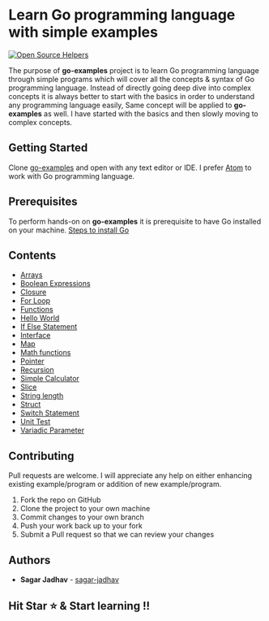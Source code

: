 # Learn Go programming language with simple examples

[![Open Source Helpers](https://www.codetriage.com/sagar-jadhav/go-examples/badges/users.svg)](https://www.codetriage.com/sagar-jadhav/go-examples)

The purpose of **go-examples** project is to learn Go programming language through simple programs which will cover all the concepts & syntax of Go programming language. Instead of directly going deep dive into complex concepts it is always better to start with the basics in order to understand any programming language easily, Same concept will be applied to **go-examples** as well. I have started with the basics and then slowly moving to complex concepts. 

## Getting Started
Clone [go-examples](https://github.com/sagar-jadhav/go-examples.git) and open with any text editor or IDE. I prefer [Atom](https://atom.io/) to work with Go programming language.

## Prerequisites

To perform hands-on on **go-examples** it is prerequisite to have Go installed on your machine.
[Steps to install Go](https://golang.org/doc/install?download)

## Contents

* [Arrays](https://github.com/sagar-jadhav/go-examples/blob/master/src/arrays.go)
* [Boolean Expressions](https://github.com/sagar-jadhav/go-examples/blob/master/src/boolean-expressions.go)
* [Closure](https://github.com/sagar-jadhav/go-examples/blob/master/src/closure.go)
* [For Loop](https://github.com/sagar-jadhav/go-examples/blob/master/src/for-loop.go)
* [Functions](https://github.com/sagar-jadhav/go-examples/blob/master/src/function.go)
* [Hello World](./hello-world.html)
* [If Else Statement](https://github.com/sagar-jadhav/go-examples/blob/master/src/if-elseif-else.go)
* [Interface](https://github.com/sagar-jadhav/go-examples/blob/master/src/interfaces.go)
* [Map](https://github.com/sagar-jadhav/go-examples/blob/master/src/map.go)
* [Math functions](https://github.com/sagar-jadhav/go-examples/tree/master/src/test/power.go)
* [Pointer](https://github.com/sagar-jadhav/go-examples/blob/master/src/pointer.go)
* [Recursion](https://github.com/sagar-jadhav/go-examples/blob/master/src/recursion.go)
* [Simple Calculator](https://github.com/sagar-jadhav/go-examples/blob/master/src/simple-calculator.go)
* [Slice](https://github.com/sagar-jadhav/go-examples/blob/master/src/slice.go)
* [String length](https://github.com/sagar-jadhav/go-examples/blob/master/src/string-length.go)
* [Struct](./struct.html)
* [Switch Statement](https://github.com/sagar-jadhav/go-examples/blob/master/src/switch.go)
* [Unit Test](https://github.com/sagar-jadhav/go-examples/tree/master/src/test/power_test.go)
* [Variadic Parameter](https://github.com/sagar-jadhav/go-examples/blob/master/src/variadic.go)

## Contributing

Pull requests are welcome. I will appreciate any help on either enhancing existing example/program or addition of new example/program.

1. Fork the repo on GitHub
2. Clone the project to your own machine
3. Commit changes to your own branch
4. Push your work back up to your fork
5. Submit a Pull request so that we can review your changes

## Authors

* **Sagar Jadhav** - [sagar-jadhav](https://github.com/sagar-jadhav)

## Hit Star ⭐️ & Start learning !!
